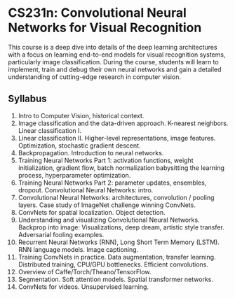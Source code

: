 # CS231n: Convolutional Neural Networks for Visual Recognition

This course is a deep dive into details of the deep learning architectures with a focus on learning end-to-end models for visual recognition systems, particularly image classification.
During the course, students will learn to implement, train and debug their own neural networks and gain a detailed understanding of cutting-edge research in computer vision.

## Syllabus

1. Intro to Computer Vision, historical context.
2. Image classification and the data-driven approach. K-nearest neighbors. Linear classification I.
3. Linear classification II. Higher-level representations, image features. Optimization, stochastic gradient descent.
4. Backpropagation. Introduction to neural networks.
5. Training Neural Networks Part 1: activation functions, weight initialization, gradient flow, batch normalization
babysitting the learning process, hyperparameter optimization.
6. Training Neural Networks Part 2: parameter updates, ensembles, dropout. Convolutional Neural Networks: intro.
7. Convolutional Neural Networks: architectures, convolution / pooling layers. Case study of ImageNet challenge winning ConvNets.
8. ConvNets for spatial localization. Object detection.
9. Understanding and visualizing Convolutional Neural Networks. Backprop into image: Visualizations, deep dream, artistic style transfer. Adversarial fooling examples.
10. Recurrent Neural Networks (RNN), Long Short Term Memory (LSTM). RNN language models. Image captioning.
11. Training ConvNets in practice. Data augmentation, transfer learning. Distributed training, CPU/GPU bottlenecks. Efficient convolutions.
12. Overview of Caffe/Torch/Theano/TensorFlow.
13. Segmentation. Soft attention models. Spatial transformer networks.
14. ConvNets for videos. Unsupervised learning.
